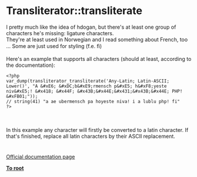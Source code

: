 # Transliterator::transliterate



I pretty much like the idea of hdogan, but there&apos;s at least one group of characters he&apos;s missing: ligature characters.<br>They&apos;re at least used in Norwegian and I read something about French, too ... Some are just used for styling (f.e. &#xFB01;)<br><br>Here&apos;s an example that supports all characters (should at least, according to the documentation):<br>

```
<?php
var_dump(transliterator_transliterate('Any-Latin; Latin-ASCII; Lower()', "A &#xE6; &#xDC;b&#xE9;rmensch p&#xE5; h&#xF8;yeste niv&#xE5;! &#x418; &#x44F; &#x43B;&#x44E;&#x431;&#x43B;&#x44E; PHP! &#xFB01;"));
// string(41) "a ae ubermensch pa hoyeste niva! i a lublu php! fi"
?>
```
<br><br>In this example any character will firstly be converted to a latin character. If that&apos;s finished, replace all latin characters by their ASCII replacement.  

#

[Official documentation page](https://www.php.net/manual/en/transliterator.transliterate.php)

**[To root](/README.md)**